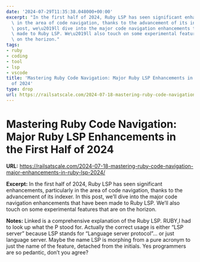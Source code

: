 ```yaml
---
date: '2024-07-29T11:35:38.048000+00:00'
excerpt: "In the first half of 2024, Ruby LSP has seen significant enhancements, particularly\
  \ in the area of code navigation, thanks to the advancement of its indexer. In this\
  \ post, we\u2019ll dive into the major code navigation enhancements that have been\
  \ made to Ruby LSP. We\u2019ll also touch on some experimental features that are\
  \ on the horizon."
tags:
- ruby
- coding
- tool
- lsp
- vscode
title: 'Mastering Ruby Code Navigation: Major Ruby LSP Enhancements in the First Half
  of 2024'
type: drop
url: https://railsatscale.com/2024-07-18-mastering-ruby-code-navigation-major-enhancements-in-ruby-lsp-2024/
---
```


# Mastering Ruby Code Navigation: Major Ruby LSP Enhancements in the First Half of 2024

**URL:** https://railsatscale.com/2024-07-18-mastering-ruby-code-navigation-major-enhancements-in-ruby-lsp-2024/

**Excerpt:** In the first half of 2024, Ruby LSP has seen significant enhancements, particularly in the area of code navigation, thanks to the advancement of its indexer. In this post, we’ll dive into the major code navigation enhancements that have been made to Ruby LSP. We’ll also touch on some experimental features that are on the horizon.

**Notes:**
Linked is a comprehensive explanation of the Ruby LSP. RUBY,I had to look up what the P stood for. Actually the correct usage is either “LSP server” because LSP stands for “Language server protocol”… or just language server. Maybe the name LSP is morphing from a pure acronym to just the name of the feature, detached from the initials. Yes programmers are so pedantic, don’t you agree? 
